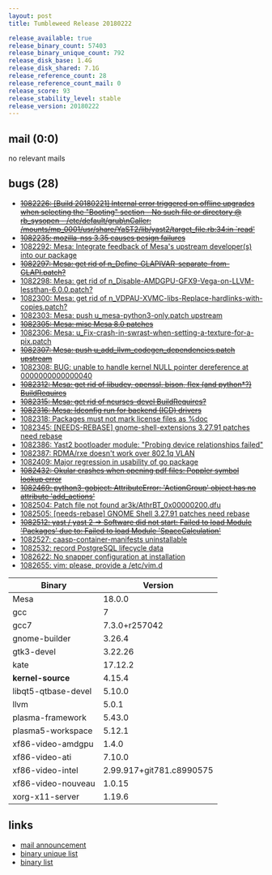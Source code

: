 ```yaml
---
layout: post
title: Tumbleweed Release 20180222

release_available: true
release_binary_count: 57403
release_binary_unique_count: 792
release_disk_base: 1.4G
release_disk_shared: 7.1G
release_reference_count: 28
release_reference_count_mail: 0
release_score: 93
release_stability_level: stable
release_version: 20180222
---
```


## mail (0:0)

no relevant mails

## bugs (28)

<!--more-->

- ~~[1082226: [Build 20180221] Internal error triggered on offline upgrades when selecting the "Booting" section - No such file or directory @ rb_sysopen - /etc/default/grub\nCaller:  /mounts/mp_0001/usr/share/YaST2/lib/yast2/target_file.rb:34:in `read'](https://bugzilla.opensuse.org/show_bug.cgi?id=1082226)~~
- ~~[1082235: mozilla-nss 3.35 causes pesign failures](https://bugzilla.opensuse.org/show_bug.cgi?id=1082235)~~
- [1082292: Mesa: Integrate feedback of Mesa's upstream developer(s) into our package](https://bugzilla.opensuse.org/show_bug.cgi?id=1082292)
- ~~[1082297: Mesa: get rid of n_Define-GLAPIVAR-separate-from-GLAPI.patch?](https://bugzilla.opensuse.org/show_bug.cgi?id=1082297)~~
- [1082298: Mesa: get rid of n_Disable-AMDGPU-GFX9-Vega-on-LLVM-lessthan-6.0.0.patch?](https://bugzilla.opensuse.org/show_bug.cgi?id=1082298)
- [1082300: Mesa: get rid of n_VDPAU-XVMC-libs-Replace-hardlinks-with-copies.patch?](https://bugzilla.opensuse.org/show_bug.cgi?id=1082300)
- [1082303: Mesa: push u_mesa-python3-only.patch upstream](https://bugzilla.opensuse.org/show_bug.cgi?id=1082303)
- ~~[1082305: Mesa: misc Mesa 8.0 patches](https://bugzilla.opensuse.org/show_bug.cgi?id=1082305)~~
- [1082306: Mesa: u_Fix-crash-in-swrast-when-setting-a-texture-for-a-pix.patch](https://bugzilla.opensuse.org/show_bug.cgi?id=1082306)
- ~~[1082307: Mesa: push u_add_llvm_codegen_dependencies.patch upstream](https://bugzilla.opensuse.org/show_bug.cgi?id=1082307)~~
- [1082308: BUG: unable to handle kernel NULL pointer dereference at 0000000000000040](https://bugzilla.opensuse.org/show_bug.cgi?id=1082308)
- ~~[1082312: Mesa: get rid of libudev, openssl, bison, flex (and python*?) BuildRequires](https://bugzilla.opensuse.org/show_bug.cgi?id=1082312)~~
- ~~[1082315: Mesa: get rid of ncurses-devel BuildRequires?](https://bugzilla.opensuse.org/show_bug.cgi?id=1082315)~~
- ~~[1082316: Mesa: ldconfig run for backend (ICD) drivers](https://bugzilla.opensuse.org/show_bug.cgi?id=1082316)~~
- [1082318: Packages must not mark license files as %doc](https://bugzilla.opensuse.org/show_bug.cgi?id=1082318)
- [1082345: [NEEDS-REBASE] gnome-shell-extensions 3.27.91 patches need rebase](https://bugzilla.opensuse.org/show_bug.cgi?id=1082345)
- [1082386: Yast2 bootloader module: "Probing device relationships failed"](https://bugzilla.opensuse.org/show_bug.cgi?id=1082386)
- [1082387: RDMA/rxe doesn't work over 802.1q VLAN](https://bugzilla.opensuse.org/show_bug.cgi?id=1082387)
- [1082409: Major regression in usability of go package](https://bugzilla.opensuse.org/show_bug.cgi?id=1082409)
- ~~[1082432: Okular crashes when opening pdf files: Poppler symbol lookup error](https://bugzilla.opensuse.org/show_bug.cgi?id=1082432)~~
- ~~[1082469: python3-gobject: AttributeError: 'ActionGroup' object has no attribute 'add_actions'](https://bugzilla.opensuse.org/show_bug.cgi?id=1082469)~~
- [1082504: Patch file not found ar3k/AthrBT_0x00000200.dfu](https://bugzilla.opensuse.org/show_bug.cgi?id=1082504)
- [1082505: [needs-rebase] GNOME Shell 3.27.91 patches need rebase](https://bugzilla.opensuse.org/show_bug.cgi?id=1082505)
- ~~[1082512: yast / yast 2 -> Software did not start: Failed to load Module 'Packages' due to: Failed to load Module 'SpaceCalculation'](https://bugzilla.opensuse.org/show_bug.cgi?id=1082512)~~
- [1082527: caasp-container-manifests uninstallable](https://bugzilla.opensuse.org/show_bug.cgi?id=1082527)
- [1082532: record PostgreSQL lifecycle data](https://bugzilla.opensuse.org/show_bug.cgi?id=1082532)
- [1082622: No snapper configuration at installation](https://bugzilla.opensuse.org/show_bug.cgi?id=1082622)
- [1082655: vim: please, provide a /etc/vim.d](https://bugzilla.opensuse.org/show_bug.cgi?id=1082655)

Binary | Version
--- | ---
Mesa | 18.0.0
gcc | 7
gcc7 | 7.3.0+r257042
gnome-builder | 3.26.4
gtk3-devel | 3.22.26
kate | 17.12.2
**kernel-source** | 4.15.4
libqt5-qtbase-devel | 5.10.0
llvm | 5.0.1
plasma-framework | 5.43.0
plasma5-workspace | 5.12.1
xf86-video-amdgpu | 1.4.0
xf86-video-ati | 7.10.0
xf86-video-intel | 2.99.917+git781.c8990575
xf86-video-nouveau | 1.0.15
xorg-x11-server | 1.19.6

## links

- [mail announcement](https://lists.opensuse.org/opensuse-factory/2018-02/msg01062.html)
- [binary unique list](http://download.tumbleweed.boombatower.com/20180222/rpm.unique.list)
- [binary list](http://download.tumbleweed.boombatower.com/20180222/rpm.list)
